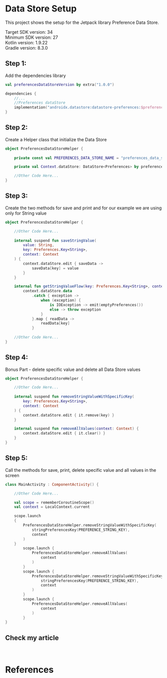 # Data Store Setup

This project shows the setup for the Jetpack library Preference Data Store.

Target SDK version: 34 <br />
Minimum SDK version: 27 <br />
Kotlin version: 1.9.22 <br />
Gradle version: 8.3.0 <br />

## Step 1:

Add the dependencies library

```Kotlin
val preferencesDataStoreVersion by extra("1.0.0")

dependencies {
    //...
    //Preferences dataStore
    implementation("androidx.datastore:datastore-preferences:$preferencesDataStoreVersion")
}
```

## Step 2:

Create a Helper class that initialize the Data Store

```Kotlin
object PreferencesDataStoreHelper {
    
    private const val PREFERENCES_DATA_STORE_NAME = "preferences_data_store_name"

    private val Context.dataStore: DataStore<Preferences> by preferencesDataStore(name = PREFERENCES_DATA_STORE_NAME)

    //Other Code Here...
}
```

## Step 3:

Create the two methods for save and print and for our example we are using only for String value

```Kotlin
object PreferencesDataStoreHelper {

    //Other Code Here...
    
    internal suspend fun saveStringValue(
        value: String,
        key: Preferences.Key<String>,
        context: Context
    ) {
        context.dataStore.edit { saveData ->
            saveData[key] = value
        }
    }

    internal fun getStringValueFlow(key: Preferences.Key<String>, context: Context): Flow<String?> =
        context.dataStore.data
            .catch { exception ->
                when (exception) {
                    is IOException -> emit(emptyPreferences())
                    else -> throw exception
                }
            }.map { readData ->
                readData[key]
            }
    
    //Other Code Here...
}
```

## Step 4:

Bonus Part - delete specific value and delete all Data Store values

```Kotlin
object PreferencesDataStoreHelper {

    //Other Code Here...
    
    internal suspend fun removeStringValueWithSpecificKey(
        key: Preferences.Key<String>,
        context: Context
    ) {
        context.dataStore.edit { it.remove(key) }
    }

    internal suspend fun removeAllValues(context: Context) {
        context.dataStore.edit { it.clear() }
    }
}
```

## Step 5:

Call the methods for save, print, delete specific value and all values in the screen

```Kotlin
class MainActivity : ComponentActivity() {

    //Other Code Here...

    val scope = rememberCoroutineScope()
    val context = LocalContext.current

    scope.launch
    {
        PreferencesDataStoreHelper.removeStringValueWithSpecificKey(
            stringPreferencesKey(PREFERENCE_STRING_KEY),
            context
        )
    }
        scope.launch {
            PreferencesDataStoreHelper.removeAllValues(
                context
            )
        }
        scope.launch {
            PreferencesDataStoreHelper.removeStringValueWithSpecificKey(
                stringPreferencesKey(PREFERENCE_STRING_KEY),
                context
            )
        }
        scope.launch {
            PreferencesDataStoreHelper.removeAllValues(
                context
            )
        }
}
```

## Check my article

 <br />

# References

<br />